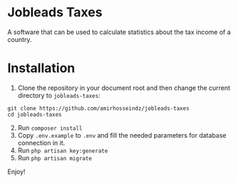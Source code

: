 # Jobleads Taxes
A software that can be used to calculate statistics about the tax income of a country.

# Installation
1. Clone the repository in your document root and then change the current directory to `jobleads-taxes`:
```
git clone https://github.com/amirhosseindz/jobleads-taxes
cd jobleads-taxes
```
2. Run `composer install`
2. Copy `.env.example` to `.env` and fill the needed parameters for database connection in it.
3. Run `php artisan key:generate`
4. Run `php artisan migrate`

Enjoy!
